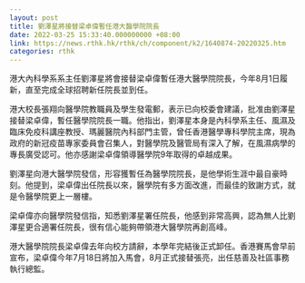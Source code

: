 ```yaml
---
layout: post
title: 劉澤星將接替梁卓偉暫任港大醫學院院長
date: 2022-03-25 15:33:40.000000000 +08:00
link: https://news.rthk.hk/rthk/ch/component/k2/1640874-20220325.htm
categories: rthk
---
```


港大內科學系系主任劉澤星將會接替梁卓偉暫任港大醫學院院長，今年8月1日履新，直至完成全球招聘新任院長並到任。

港大校長張翔向醫學院教職員及學生發電郵，表示已向校委會建議，批准由劉澤星接替梁卓偉，暫任醫學院院長一職。他指出，劉澤星本身是內科學系主任、風濕及臨床免疫科講座教授、瑪麗醫院內科部門主管，曾任香港醫學專科學院主席，現為政府的新冠疫苗專家委員會召集人，對醫學院及醫管局有深入了解，在風濕病學的專長廣受認可。他亦感謝梁卓偉領導醫學院9年取得的卓越成果。

劉澤星向港大醫學院發信，形容獲暫任為醫學院院長，是他學術生涯中最自豪時刻。他提到，梁卓偉出任院長以來，醫學院有多方面改進，而最佳的致謝方式，就是令醫學院更上一層樓。

梁卓偉亦向醫學院發信指，知悉劉澤星署任院長，他感到非常高興，認為無人比劉澤星更合適署任院長，很有信心能夠帶領港大醫學院再創高峰。

港大醫學院院長梁卓偉去年向校方請辭，本學年完結後正式卸任。香港賽馬會早前宣布，梁卓偉今年7月18日將加入馬會，8月正式接替張亮，出任慈善及社區事務執行總監。
